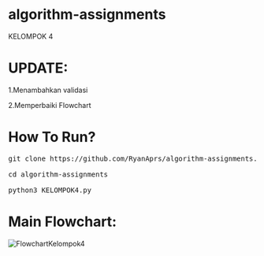 # algorithm-assignments
KELOMPOK 4


 # UPDATE:

1.Menambahkan validasi

2.Memperbaiki Flowchart



# How To Run?

<pre>git clone https://github.com/RyanAprs/algorithm-assignments.git

cd algorithm-assignments

python3 KELOMPOK4.py</pre>


# Main Flowchart:



![FlowchartKelompok4](https://github.com/RyanAprs/algorithm-assignments/assets/127333304/3adfb593-a4ac-4d9e-9485-1488c440f43a)

